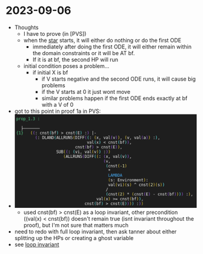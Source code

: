 2023-09-06
==========
- Thoughts
	- I have to prove (in [PVS])
    - when the [star](pages/star.md) starts, it will either do nothing or do the first ODE
		- immediately after doing the first ODE, it will either remain within the domain constraints or it will be AT bf.
		- If it is at bf, the second HP will run
	- initial condition poses a problem...
		- if initial X is bf
			- if V starts negative and the second ODE runs, it will cause big problems
			- if the V starts at 0 it just wont move
			- similar problems happen if the first ODE ends exactly at bf with a V of 0
- got to this point in proof 1a in PVS:
- ![image.png](assets/image_1694035992279_0.png)
	- used cnst(bf) > cnst(E) as a loop invariant, other precondition ((val(x) < cnst(bf)) doesn't remain true (isnt invariant throughout the proof), but I'm not sure that matters much
- need to redo with full loop invariant, then ask tanner about either splitting up the HPs or creating a ghost variable
- see [loop invariant](pages/loopinvariant.md)
